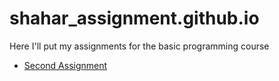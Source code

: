 # shahar_assignment.github.io
Here I'll put my assignments for the basic programming course

* [Second Assignment](/day02/num_guess.py)
